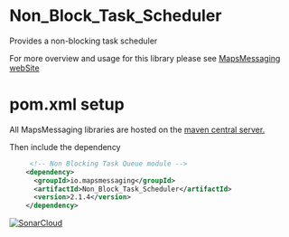 # Non_Block_Task_Scheduler
Provides a non-blocking task scheduler

For more overview and usage for this library please see [MapsMessaging webSite](https://www.mapsmessaging.io/scheduler/overview.html)


# pom.xml setup

All MapsMessaging libraries are hosted on the [maven central server.](https://central.sonatype.com/search?smo=true&q=mapsmessaging)

Then include the dependency
``` xml
     <!-- Non Blocking Task Queue module -->
    <dependency>
      <groupId>io.mapsmessaging</groupId>
      <artifactId>Non_Block_Task_Scheduler</artifactId>
      <version>2.1.4</version>
    </dependency>
```    


[![SonarCloud](https://sonarcloud.io/images/project_badges/sonarcloud-white.svg)](https://sonarcloud.io/summary/new_code?id=Non_Blocking_Task_Scheduler)